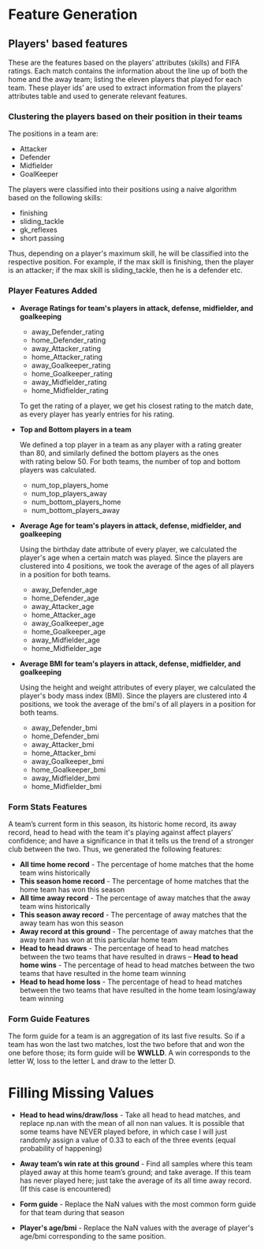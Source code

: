 # Feature Generation

## Players' based features

These are the features based on the players’ attributes (skills) and FIFA ratings. Each match contains the information about the line up of both the home and the away team; listing the eleven players that played for each team. These player ids’ are used to extract information from the players’ attributes table and used to generate
relevant features.

### Clustering the players based on their position in their teams 

The positions in a team are:
- Attacker
- Defender
- Midfielder
- GoalKeeper

The players were classified into their positions using a naive algorithm based on the following skills:
- finishing
- sliding_tackle
- gk_reflexes
- short passing

Thus, depending on a player's maximum skill, he will be classified into the respective position. For example, if the max skill is finishing, then the player is an attacker; if the max skill is sliding_tackle, then he is a defender etc.

### Player Features Added 

- **Average Ratings for team's players in attack, defense, midfielder, and goalkeeping**

  - away_Defender_rating
  - home_Defender_rating
  - away_Attacker_rating
  - home_Attacker_rating
  - away_Goalkeeper_rating
  - home_Goalkeeper_rating
  - away_Midfielder_rating
  - home_Midfielder_rating
  
  To get the rating of a player, we get his closest rating to the match date, as every player has yearly entries for his rating.

- **Top and Bottom players in a team** 

  We defined a top player in a team as any player with a rating greater than 80, and similarly defined the bottom players as the ones  
  with rating below 50. For both teams, the number of top and bottom players was calculated.
  
  - num_top_players_home
  - num_top_players_away
  - num_bottom_players_home
  - num_bottom_players_away
  
- **Average Age for team's players in attack, defense, midfielder, and goalkeeping**

  Using the birthday date attribute of every player, we calculated the player's age when a certain match was played. Since the players
  are clustered into 4 positions, we took the average of the ages of all players in a position for both teams.

  - away_Defender_age
  - home_Defender_age
  - away_Attacker_age
  - home_Attacker_age
  - away_Goalkeeper_age
  - home_Goalkeeper_age
  - away_Midfielder_age
  - home_Midfielder_age
  
- **Average BMI for team's players in attack, defense, midfielder, and goalkeeping**

  Using the height and weight attributes of every player, we calculated the player's body mass index (BMI). Since the players are
  clustered into 4 positions, we took the average of the bmi's of all players in a position for both teams.

  - away_Defender_bmi
  - home_Defender_bmi
  - away_Attacker_bmi
  - home_Attacker_bmi
  - away_Goalkeeper_bmi
  - home_Goalkeeper_bmi
  - away_Midfielder_bmi
  - home_Midfielder_bmi

### Form Stats Features

A team’s current form in this season, its historic home record, its away record, head to head with the team it's playing against affect players’ confidence; and have a significance in that it tells us the trend of a stronger club between the two. Thus, we generated the following features:

- **All time home record** - The percentage of home matches that the home team wins historically
- **This season home record** - The percentage of home matches that the home team has won this season
- **All time away record** - The percentage of away matches that the away team wins historically
- **This season away record** - The percentage of away matches that the away team has won this season
- **Away record at this ground** - The percentage of away matches that the away team has won at this particular home team
- **Head to head draws** - The percentage of head to head matches between the two teams that have resulted in draws
– **Head to head home wins** - The percentage of head to head matches between the two teams that have resulted in the home team winning
- **Head to head home loss** - The percentage of head to head matches between the two teams that have resulted in the home team losing/away team winning

### Form Guide Features

The form guide for a team is an aggregation of its last five results. So if a team has won the last two matches, lost the two before that and won
the one before those; its form guide will be **WWLLD**. A win corresponds to the letter W, loss to the letter L and draw to the letter D.

# Filling Missing Values

- **Head to head wins/draw/loss** - Take all head to head matches, and replace np.nan with the mean of all non nan values. It is possible that some teams have NEVER played before, in which case I will just randomly assign a value of 0.33 to each of the three events (equal probability of happening)

- **Away team’s win rate at this ground** - Find all samples where this team played away at this home team’s ground; and take average. If this team has never played here; just take the average of its all time away record. (If this case is encountered)

- **Form guide** - Replace the NaN values with the most common form guide for that team during that season

- **Player's age/bmi** - Replace the NaN values with  the average of player's age/bmi corresponding to the same position. 






